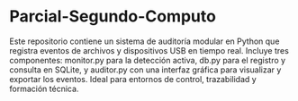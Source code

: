# Parcial-Segundo-Computo

Este repositorio contiene un sistema de auditoría modular en Python que registra eventos de archivos y dispositivos USB en tiempo real. Incluye tres componentes: monitor.py para la detección activa, db.py para el registro y consulta en SQLite, y auditor.py con una interfaz gráfica para visualizar y exportar los eventos. Ideal para entornos de control, trazabilidad y formación técnica.
